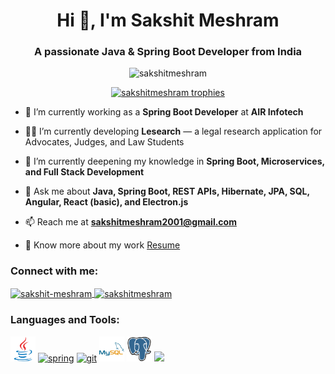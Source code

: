 <h1 align="center">Hi 👋, I'm Sakshit Meshram</h1>
<h3 align="center">A passionate Java & Spring Boot Developer from India</h3>

<p align="center">
  <img src="https://komarev.com/ghpvc/?username=sakshitmeshram&label=Profile%20views&color=0e75b6&style=flat" alt="sakshitmeshram" />
</p>

<p align="center">
  <a href="https://github.com/ryo-ma/github-profile-trophy">
    <img src="https://github-profile-trophy.vercel.app/?username=sakshitmeshram&theme=algolia" alt="sakshitmeshram trophies"/>
  </a>
</p>

- 🔭 I’m currently working as a **Spring Boot Developer** at **AIR Infotech**

- 👨‍💻 I’m currently developing **Lesearch** — a legal research application for Advocates, Judges, and Law Students

- 🌱 I’m currently deepening my knowledge in **Spring Boot, Microservices, and Full Stack Development**

- 💬 Ask me about **Java, Spring Boot, REST APIs, Hibernate, JPA, SQL, Angular, React (basic), and Electron.js**

- 📫 Reach me at **sakshitmeshram2001@gmail.com**

- 📄 Know more about my work [Resume](mailto:sakshitmeshram2001@gmail.com)

<h3 align="left">Connect with me:</h3>
<p align="left">
  <a href="https://linkedin.com/in/sakshit-meshram-8a9086253/" target="blank">
    <img align="center" src="https://raw.githubusercontent.com/rahuldkjain/github-profile-readme-generator/master/src/images/icons/Social/linked-in-alt.svg" alt="sakshit-meshram" height="30" width="40" />
  </a>
  <a href="https://www.leetcode.com/sakshitmeshram" target="blank">
    <img align="center" src="https://raw.githubusercontent.com/rahuldkjain/github-profile-readme-generator/master/src/images/icons/Social/leet-code.svg" alt="sakshitmeshram" height="30" width="40" />
  </a>
</p>

<h3 align="left">Languages and Tools:</h3>
<p align="left">
  <a href="https://www.java.com" target="_blank"><img src="https://raw.githubusercontent.com/devicons/devicon/master/icons/java/java-original.svg" alt="java" width="40" height="40"/></a>
  <a href="https://spring.io/" target="_blank"><img src="https://www.vectorlogo.zone/logos/springio/springio-icon.svg" alt="spring" width="40" height="40"/></a>
  <a href="https://git-scm.com/" target="_blank"><img src="https://www.vectorlogo.zone/logos/git-scm/git-scm-icon.svg" alt="git" width="40" height="40"/></a>
  <a href="https://www.mysql.com/" target="_blank"><img src="https://raw.githubusercontent.com/devicons/devicon/master/icons/mysql/mysql-original-wordmark.svg" alt="mysql" width="40" height="40"/></a>
  <a href="https://www.postgresql.org/" target="_blank"><img src="https://raw.githubusercontent.com/devicons/devicon/master/icons/postgresql/postgresql-original.svg" alt="postgresql" width="40" height="40"/></a>
  <a href="https://postman.com" target="_blank"><img src="https://www.vectorlogo.zone/logos/getpostman/getpostman-icon.svg" alt_
